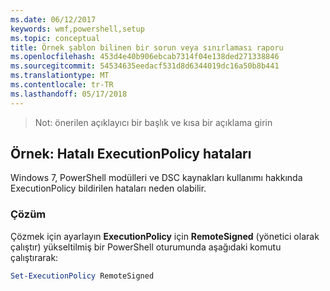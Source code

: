 ```yaml
---
ms.date: 06/12/2017
keywords: wmf,powershell,setup
ms.topic: conceptual
title: Örnek şablon bilinen bir sorun veya sınırlaması raporu
ms.openlocfilehash: 453d4e40b906ebcab7314f04e138ded271338846
ms.sourcegitcommit: 54534635eedacf531d8d6344019dc16a50b8b441
ms.translationtype: MT
ms.contentlocale: tr-TR
ms.lasthandoff: 05/17/2018
---
```

>Not: önerilen açıklayıcı bir başlık ve kısa bir açıklama girin

## <a name="example-erroneous-executionpolicy-errors"></a>Örnek: Hatalı ExecutionPolicy hataları ##
Windows 7, PowerShell modülleri ve DSC kaynakları kullanımı hakkında ExecutionPolicy bildirilen hataları neden olabilir.

### <a name="resolution"></a>Çözüm

Çözmek için ayarlayın **ExecutionPolicy** için **RemoteSigned** (yönetici olarak çalıştır) yükseltilmiş bir PowerShell oturumunda aşağıdaki komutu çalıştırarak:

```powershell
Set-ExecutionPolicy RemoteSigned
```
